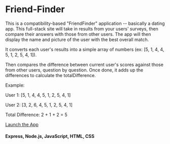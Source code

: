# Friend-Finder

This is a compatibility-based "FriendFinder" application -- basically a dating app. This full-stack site will take in results from your users' surveys, then compare their answers with those from other users. The app will then display the name and picture of the user with the best overall match. 

It converts each user's results into a simple array of numbers (ex: [5, 1, 4, 4, 5, 1, 2, 5, 4, 1]).

Then compares the difference between current user's scores against those from other users, question by question. Once done, it adds up the differences to calculate the totalDifference.


Example: 

User 1: [5, 1, 4, 4, 5, 1, 2, 5, 4, 1]

User 2: [3, 2, 6, 4, 5, 1, 2, 5, 4, 1]

Total Difference: 2 + 1 + 2 = 5


[Launch the App](https://friends-dump.herokuapp.com/)


#### Express, Node.js, JavaScript, HTML, CSS